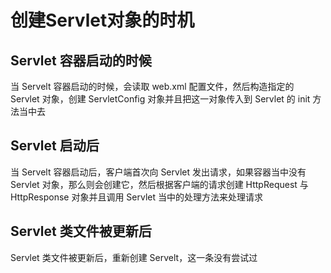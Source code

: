 # 创建Servlet对象的时机

## Servlet 容器启动的时候

当 Servelt 容器启动的时候，会读取 web.xml 配置文件，然后构造指定的 Servlet 对象，创建 ServletConfig 对象并且把这一对象传入到 Servlet 的 init 方法当中去

## Servlet 启动后

当 Servelt 容器启动后，客户端首次向 Servlet 发出请求，如果容器当中没有 Servlet 对象，那么则会创建它，然后根据客户端的请求创建 HttpRequest 与 HttpResponse 对象并且调用 Servlet 当中的处理方法来处理请求

## Servlet 类文件被更新后

Servlet 类文件被更新后，重新创建 Servelt，这一条没有尝试过
